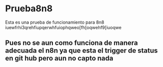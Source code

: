 # Prueba8n8
Esta es una prueba de funcionamiento para 8n8
iuewfrhi3qrehfiupqerwhfuiophqweo[fh[oqwehf9[iuoqwe
## Pues no se aun como funciona de manera adecuada el n8n ya que esta el trigger de status en git hub pero aun no capto nada
